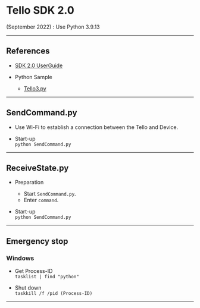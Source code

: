 # Tello SDK 2.0  

(September 2022) : Use Python 3.9.13  


---

## References  

- [SDK 2.0 UserGuide](https://dl-cdn.ryzerobotics.com/downloads/Tello/Tello%20SDK%202.0%20User%20Guide.pdf)  


- Python Sample  
  - [Tello3.py](https://dl-cdn.ryzerobotics.com/downloads/tello/20180222/Tello3.py)  


---

## SendCommand.py  

- Use Wi-Fi to establish a connection between the Tello and Device.  

- Start-up  
  `python SendCommand.py`  


---

## ReceiveState.py  

- Preparation  
  - Start `SendCommand.py`.  
  - Enter `command`.  


- Start-up  
  `python SendCommand.py`  


---

## Emergency stop


### Windows  

- Get Process-ID  
  `tasklist | find "python"`  

- Shut down  
  `taskkill /f /pid (Process-ID)`  


---
